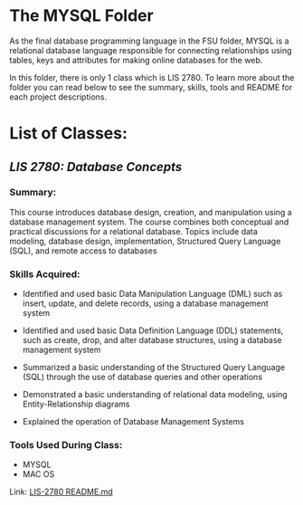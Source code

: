 # The MYSQL Folder
As the final database programming language in the FSU folder, MYSQL is a relational database language responsible for connecting relationships using tables, keys and attributes for making online databases for the web. 

In this folder, there is only 1 class which is LIS 2780. To learn more about the folder you can read below to see the summary, skills, tools and README for each project descriptions. 

# List of Classes: 
## <em>LIS 2780: Database Concepts </em>
### Summary: 
This course introduces database design, creation, and manipulation using a database management
system. The course combines both conceptual and practical discussions for a relational database.
Topics include data modeling, database design, implementation, Structured Query Language (SQL),
and remote access to databases

### Skills Acquired:  
- Identified and used basic Data Manipulation Language (DML) such as insert, update, and delete
records, using a database management system

- Identified and used basic Data Definition Language (DDL) statements, such as create, drop, and alter database structures, using a database management system

- Summarized a basic understanding of the Structured Query Language (SQL) through the use of
database queries and other operations

- Demonstrated a basic understanding of relational data modeling, using Entity-Relationship
diagrams

- Explained the operation of Database Management Systems

### Tools Used During Class: 
- MYSQL
- MAC OS

Link: [LIS-2780 README.md](LIS-2780/README.md "My LIS 2780 README file")